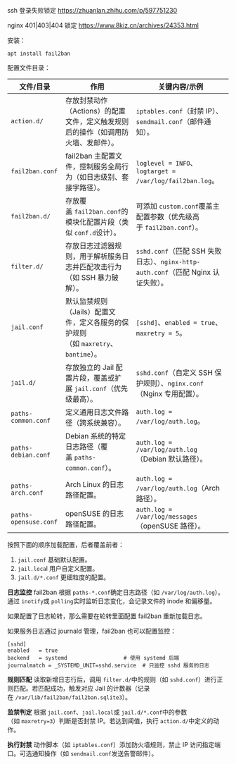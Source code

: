 ssh 登录失败锁定
https://zhuanlan.zhihu.com/p/597751230

nginx 401|403|404 锁定
https://www.8kiz.cn/archives/24353.html

安装：
```
apt install fail2ban
```

配置文件目录：

| **文件/目录​**​           | ​**​作用​**​                                            | ​**​关键内容/示例​**​                                                 |
| --------------------- | ----------------------------------------------------- | --------------------------------------------------------------- |
| `action.d/`           | 存放封禁动作（Actions）的配置文件，定义触发规则后的操作（如调用防火墙、发邮件）。          | `iptables.conf`（封禁 IP）、`sendmail.conf`（邮件通知）。                   |
| `fail2ban.conf`       | fail2ban 主配置文件，控制服务全局行为（如日志级别、套接字路径）。                 | `loglevel = INFO`、`logtarget = /var/log/fail2ban.log`。          |
| `fail2ban.d/`         | 存放覆盖 `fail2ban.conf`的模块化配置片段（类似 `conf.d`设计）。          | 可添加 `custom.conf`覆盖主配置参数（优先级高于 `fail2ban.conf`）。                |
| `filter.d/`           | 存放日志过滤器规则，用于解析服务日志并匹配攻击行为（如 SSH 暴力破解）。                | `sshd.conf`（匹配 SSH 失败日志）、`nginx-http-auth.conf`（匹配 Nginx 认证失败）。 |
| `jail.conf`           | 默认监禁规则（Jails）配置文件，定义各服务的保护规则（如 `maxretry`、`bantime`）。 | `[sshd]`、`enabled = true`、`maxretry = 5`。                       |
| `jail.d/`             | 存放独立的 Jail 配置片段，覆盖或扩展 `jail.conf`（优先级最高）。             | `sshd.conf`（自定义 SSH 保护规则）、`nginx.conf`（Nginx 专用配置）。             |
| `paths-common.conf`   | 定义通用日志文件路径（跨系统兼容）。                                    | `auth.log = /var/log/auth.log`。                                 |
| `paths-debian.conf`   | Debian 系统的特定日志路径（覆盖 `paths-common.conf`）。             | `auth.log = /var/log/auth.log`（Debian 默认路径）。                    |
| `paths-arch.conf`     | Arch Linux 的日志路径配置。                                   | `auth.log = /var/log/auth.log`（Arch 路径）。                        |
| `paths-opensuse.conf` | openSUSE 的日志路径配置。                                     | `auth.log = /var/log/messages`（openSUSE 路径）。                    |

按照下面的顺序加载配置，后者覆盖前者：
1. `jail.conf` 基础默认配置。
2. `jail.loca`l 用户自定义配置。
3. `jail.d/*.conf` 更细粒度的配置。

**日志监控** fail2ban 根据 `paths-*.conf`确定日志路径（如 `/var/log/auth.log`）。通过 `inotify`或 `polling`实时监听日志变化，会记录文件的 inode 和偏移量。

如果配置了日志轮转，那么需要在轮转里面配置 fail2ban 重新加载日志。

如果服务日志通过 journald 管理，fail2ban 也可以配置监控：
```
[sshd]
enabled   = true
backend   = systemd                  # 使用 systemd 后端
journalmatch = _SYSTEMD_UNIT=sshd.service  # 只监控 sshd 服务的日志
```

**规则匹配** 读取新增日志行后，调用 `filter.d/`中的规则（如 `sshd.conf`）进行正则匹配。若匹配成功，触发对应 Jail 的计数器（记录在 `/var/lib/fail2ban/fail2ban.sqlite3`）。

**监禁判定** 根据 `jail.conf`、`jail.local`或 `jail.d/*.conf`中的参数（如 `maxretry=3`）判断是否封禁 IP。若达到阈值，执行 `action.d/`中定义的动作。

**执行封禁** 动作脚本（如 `iptables.conf`）添加防火墙规则，禁止 IP 访问指定端口。可选通知操作（如 `sendmail.conf`发送告警邮件）。
